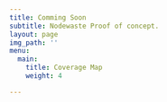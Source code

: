 ```yaml
---
title: Comming Soon
subtitle: Nodewaste Proof of concept.
layout: page
img_path: ''
menu:
  main:
    title: Coverage Map
    weight: 4

---
```

